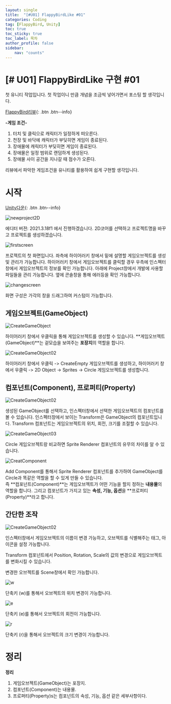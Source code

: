 ```yaml
---
layout: single
title:  "[#U01] FlappyBirdLike #01"
categories: Coding
tag: [FlappyBird, Unity]
toc: true 
toc_sticky: true 
toc_label: 목차    
author_profile: false
sidebar:
    nav: "counts"
---
```


# [# U01] FlappyBirdLike 구현 #01 

첫 유니티 작업입니다. 첫 작업이니 만큼 개념을 조금씩 넣어가면서 포스팅 할 생각입니다.

[FlappyBird리뷰](https://dozekr.github.io/gamereview/flappybird/){: .btn .btn--info}

**-게임 조건-**

1. 터치 및 클릭으로 캐릭터가 일정하게 떠오른다.
2. 천장 및 바닥에 캐릭터가 부딪히면 게임이 종료된다.
3. 장애물에 캐릭터가 부딪히면 게임이 종료된다.
4. 장애물은 일정 범위로 랜덤하게 생성된다.
5. 장애물 사이 공간을 지나갈 때 점수가 오른다.


리뷰에서 파악한 게임조건을 유니티를 활용하여 쉽게 구현할 생각입니다.

# 시작

[Unity다운](https://store.unity.com/kr/download?gclid=Cj0KCQiAi8KfBhCuARIsADp-A551c5kKfOAVcE6jWVTW-V2mNXrpNT8yZgX3o9ZM3S9mlB3xIwn4U5YaAlMQEALw_wcB&gclsrc=aw.ds){: .btn .btn--info}

![newproject2D]({{site.url}}/images/2023-02-15-unity_flappybird01/newproject2D.png)

에디터 버젼: 2021.3.18f1 에서 진행하겠습니다.
2D코어를 선택하고 프로젝트명을 바꾸고 프로젝트를 생성하겠습니다.



![firstscreen]({{site.url}}/images/2023-02-15-unity_flappybird01/firstscreen.PNG?raw=true)

프로젝트의 첫 화면입니다. 
좌측에 하이어러키 창에서 밑에 설명할 게임오브젝트를 생성 및 관리가 가능합니다.
하이어러키 창에서 게임오브젝트를 클릭할 경우 우측에 인스펙터창에서 게임오브젝트의 정보를 확인 가능합니다.
아래에 Project창에서 개발에 사용할 파일들을 관리 가능합니다. 옆에 콘솔창을 통해 에러등을 확인 가능합니다.



![changescreen]({{site.url}}/images/2023-02-15-unity_flappybird01/changescreen.PNG?raw=true)

화면 구성은 가각의 창을 드래그하여 커스텀이 가능합니다.



## 게임오브젝트(GameObject) 



![CreateGameObject]({{site.url}}/images/2023-02-15-unity_flappybird01/CreateGameObject.PNG?raw=true)

하이어러키 창에서 우클릭을 통해 게임오브젝트를 생성할 수 있습니다.
**게임오브젝트(GameObject)**는 겉모습을 보여주는 **포장지**의 역할을 합니다.





![CreateGameObject02]({{site.url}}/images/2023-02-15-unity_flappybird01/CreateGameObject02.PNG?raw=true)

하이어러키 창에서 우클릭 -> CreateEmpty 게임오브젝트를 생성하고,
하이어러키 창에서 우클릭 -> 2D Object -> Sprites -> Circle 게임오브젝트를 생성합니다.



## 컴포넌트(Component), 프로퍼티(Property)

![CreateGameObject02]({{site.url}}/images/2023-02-15-unity_flappybird01/CreateGameObject02.PNG?raw=true)

생성된 GameObject를 선택하고, 인스펙터창에서 선택한 게임오브젝트의 컴포넌트를 볼 수 있습니다.
인스펙터창에서 보이는 Transform은 GameObject의 컴포넌트입니다. 
Transform 컴포넌트는 게임오브젝트의 위치, 회전, 크기를 조절할 수 있습니다.



![CreateGameObject03]({{site.url}}/images/2023-02-15-unity_flappybird01/CreateGameObject03.PNG?raw=true)

Circle 게임오브젝트랑 비교하면 Sprite Renderer 컴포넌트의 유무의 차이를 알 수 있습니다.



![CreatComponent]({{site.url}}/images/2023-02-15-unity_flappybird01/CreatComponent.PNG?raw=true)

Add Component를 통해서 Sprite Renderer 컴포넌트를 추가하여 GameObject를 Circle과 똑같은 역할을 할 수 있게 만들 수 있습니다.  
즉 **컴포넌트(Component)**는 게임오브젝트가 어떤 기능을 할지 정하는 **내용물**의 역할을 합니다.
그리고 컴포넌트가 가지고 있는 **속성, 기능, 옵션**을 **프로퍼티(Property)**라고 합니다. 



## 간단한 조작

![CreateGameObject02]({{site.url}}/images/2023-02-15-unity_flappybird01/CreateGameObject02.PNG?raw=true)

인스펙터창에서 게임오브젝트의 이름이 변경 가능하고, 오브젝트를 식별해주는 태그, 아이콘을 설정 가능합니다.

Transform 컴포넌트에서 Position, Rotation, Scale의 값의 변경으로 게임오브젝트를 변화시킬 수 있습니다.

변경한 오브젝트를 Scene창에서 확인 가능합니다.



![w]({{site.url}}/images/2023-02-15-unity_flappybird01/w.PNG?raw=true)

단축키 (w)를 통해서 오브젝트의 위치 변경이 가능합니다.



![e]({{site.url}}/images/2023-02-15-unity_flappybird01/e.PNG?raw=true)

단축키 (e)를 통해서 오브젝트의  회전이 가능합니다.



![r]({{site.url}}/images/2023-02-15-unity_flappybird01/r.PNG?raw=true)

단축키 (r)을 통해서 오브젝트의 크기 변경이 가능합니다.



# 정리

**정리**

1. 게임오브젝트(GameObject)는 포장지.
2. 컴포넌트(Component)는 내용물.
3. 프로퍼티(Property)s는 컴포넌트의 속성, 기능, 옵션 같은 세부사항이다.

